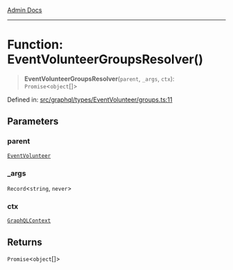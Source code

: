 [Admin Docs](/)

***

# Function: EventVolunteerGroupsResolver()

> **EventVolunteerGroupsResolver**(`parent`, `_args`, `ctx`): `Promise`\<`object`[]\>

Defined in: [src/graphql/types/EventVolunteer/groups.ts:11](https://github.com/Sourya07/talawa-api/blob/61a1911602b2f0aac7635e08ae2918f4f768e8ff/src/graphql/types/EventVolunteer/groups.ts#L11)

## Parameters

### parent

[`EventVolunteer`](../../EventVolunteer/type-aliases/EventVolunteer.md)

### \_args

`Record`\<`string`, `never`\>

### ctx

[`GraphQLContext`](../../../../context/type-aliases/GraphQLContext.md)

## Returns

`Promise`\<`object`[]\>
